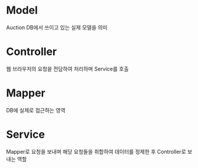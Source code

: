 # Model
Auction DB에서 쓰이고 있는 실제 모델을 의미

# Controller
웹 브라우저의 요청을 전담하여 처리하며 Service를 호출

# Mapper
DB에 실제로 접근하는 영역

# Service
Mapper로 요청을 보내며 해당 요청들을 취합하여 데이터를 정제한 후 Controller로 보내는 역할
